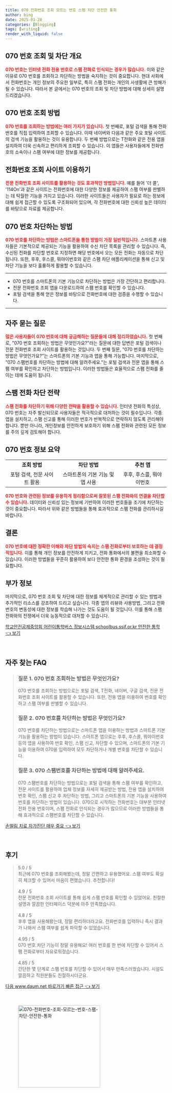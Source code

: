 ```yaml
---
title: 070 전화번호 조회 모르는 번호 스팸 차단 안전한 통화
author: bing
date: 2025-01-28
categories: [Blogging]
tags: [writing]
render_with_liquid: false
---
```



<h2 id='070_번호_조회_차단_개요'>070 번호 조회 및 차단 개요</h2>

<p><b><span style="color: #ee2323;">070 번호는 인터넷 전화 전용 번호로 스팸 전화로 인식되는 경우가 많습니다.</span></b> 이와 같은 이유로 070 번호를 조회하고 차단하는 방법을 숙지하는 것이 중요합니다. 현대 사회에서 전화번호는 개인 정보의 주요한 일부로, 특히 스팸 전화는 개인의 사생활에 큰 방해가 될 수 있습니다. 따라서 본 글에서는 070 번호의 조회 및 차단 방법에 대해 상세히 설명드리겠습니다.</p>

<h2 id='070_번호_조회_방법'>070 번호 조회 방법</h2>

<p><b><span style="color: #ee2323;">070 번호를 조회하는 방법에는 여러 가지가 있습니다.</span></b> 첫 번째로, 포털 검색을 통해 전화번호를 직접 입력하여 조회할 수 있습니다. 이때 네이버와 다음과 같은 주요 포털 사이트의 검색 기능을 활용하는 것이 유용합니다. 두 번째 방법으로는 T전화와 같은 전용 앱을 설치하여 더욱 신속하고 편리하게 조회할 수 있습니다. 이 앱들은 사용자들에게 전화번호의 소속이나 스팸 여부에 대한 정보를 제공합니다.</p>

<h2 id='전화번호_조회_사이트_이용하기'>전화번호 조회 사이트 이용하기</h2>

<p><b><span style="color: #ee2323;">전문 전화번호 조회 사이트를 활용하는 것도 효과적인 방법입니다.</span></b> 예를 들어 '더 콜', '114On'과 같은 사이트는 전화번호에 대한 다양한 정보를 제공하여 스팸 여부를 판별하는 데 탁월한 기능을 가지고 있습니다. 이러한 사이트들은 사용자가 필요로 하는 정보에 대해 쉽게 접근할 수 있도록 구조화되어 있으며, 각 전화번호에 대한 신뢰성 높은 데이터를 바탕으로 자료를 제공합니다.</p>

<h2 id='스팸번호_차단방법'>070 번호 차단하는 방법</h2>

<p><b><span style="color: #ee2323;">070 번호를 차단하는 방법은 스마트폰을 통한 방법이 가장 일반적입니다.</span></b> 스마트폰 사용자들은 기본적으로 제공되는 기능을 활용하여 수신 차단 목록을 관리할 수 있습니다. 즉, 수신된 전화를 차단할 번호로 지정하면 해당 번호에서 오는 모든 전화는 자동으로 차단됩니다. 또한, 후후, 후스콜, 뭐야이번호와 같은 스팸 차단 애플리케이션을 통해 신고 및 차단 기능을 보다 훌륭하게 활용할 수 있습니다.</p>

<hr />

<ul>
    <li>070 번호를 스마트폰의 기본 기능으로 차단하는 방법은 가장 간단하고 편리합니다.</li>
    <li>전문 전화번호 조회 앱을 다운로드하여 스팸 번호를 확인할 수 있습니다.</li>
    <li>포털 검색을 통해 얻은 정보를 바탕으로 전화번호에 대한 검증을 수행할 수 있습니다.</li>
</ul>

<hr />

<h2 id='자주_묻는_질문'>자주 묻는 질문</h2>

<p><b><span style="color: #ee2323;">많은 사용자들이 070 번호에 대해 궁금해하는 질문들에 대해 정리하였습니다.</span></b> 첫 번째로, "070 번호 조회하는 방법은 무엇인가요?"라는 질문에 대한 답변은 포털 검색이나 전문 전화번호 조회 사이트를 활용하는 것입니다. 두 번째 질문, "070 번호를 차단하는 방법은 무엇인가요?"는 스마트폰의 기본 기능과 앱을 통해 가능합니다. 마지막으로, "070 스팸번호를 차단하는 방법에 대해 알려주세요."는 포털 검색과 전문 앱을 통해 스팸 여부를 확인하고 차단하는 방법입니다. 이러한 방법들은 효율적으로 스팸 전화를 줄이는 데에 도움이 됩니다.</p>

<h2 id='스팸_전화_차단_전략'>스팸 전화 차단 전략</h2>

<p><b><span style="color: #ee2323;">스팸 전화를 차단하기 위해 다양한 전략을 활용할 수 있습니다.</span></b> 인터넷 전화의 특성상, 070 번호는 자주 발신되므로 사용자들은 적극적으로 대처하는 것이 필수입니다. 각종 앱을 설치하고, 스팸 신고를 통해 이러한 번호가 반복적으로 연락하지 않도록 관리해야 합니다. 뿐만 아니라, 개인정보를 안전하게 보호하기 위해 스팸 전화와 관련된 모든 정보를 주의 깊게 검토해야 합니다.</p>

<h2 id='070_번호_정보_표'>070 번호 정보 요약</h2>

<table>
    <tr>
        <td style="text-align: center; height: 17px;"><b>조회 방법</b></td>
        <td style="text-align: center; height: 17px;"><b>차단 방법</b></td>
        <td style="text-align: center; height: 17px;"><b>추천 앱</b></td>
    </tr>
    <tr>
        <td style="text-align: center; height: 17px;">포털 검색, 전문 사이트 활용</td>
        <td style="text-align: center; height: 17px;">스마트폰의 기본 기능 및 앱 사용</td>
        <td style="text-align: center; height: 17px;">후후, 후스콜, 뭐야이번호</td>
    </tr>
</table>

<p><b><span style="color: #ee2323;">070 번호와 관련된 정보를 유용하게 정리함으로써 잘못된 스팸 전화와의 연결을 차단할 수 있습니다.</span></b> 데이터와 신뢰성 있는 정보에 기반하여 이러한 번호들을 조기에 차단하는 것이 중요합니다. 따라서 위와 같은 방법들을 통해 효과적으로 스팸 전화를 관리하시길 바랍니다.</p>

<h2 id='결론'>결론</h2>

<p><b><span style="color: #ee2323;">070 번호에 대한 정확한 이해와 차단 방법의 숙지는 스팸 전화로부터 보호하는 데 결정적입니다.</span></b> 이를 통해 개인 정보를 안전하게 지키고, 전화 통화에서의 불편을 최소화할 수 있습니다. 이러한 방법들을 꾸준히 활용하여 보다 안전한 통화 환경을 조성하는 것이 필요합니다.</p>

<h2 id='부가정보'>부가 정보</h2>

<p>마지막으로, 070 번호 조회 및 차단에 대한 정보를 체계적으로 관리할 수 있는 방법과 추가적인 리소스를 강조하여 드리고 싶습니다. 각종 앱의 리뷰와 사용방법, 그리고 전화번호의 변동성에 대한 정보를 학습해 나가는 것도 도움이 될 것입니다. 이를 통해 스팸 전화와의 전쟁에서 더욱 능동적으로 대처할 수 있습니다.</p>


<p><a class="click-button" title="학교안전공제중앙회 어린이통학버스 정보시스템 schoolbus.ssif.or.kr 안전한 통학" href="https://24nara.github.io/posts/%ED%95%99%EA%B5%90%EC%95%88%EC%A0%84%EA%B3%B5%EC%A0%9C%EC%A4%91%EC%95%99%ED%9A%8C-%EC%96%B4%EB%A6%B0%EC%9D%B4%ED%86%B5%ED%95%99%EB%B2%84%EC%8A%A4-%EC%A0%95%EB%B3%B4%EC%8B%9C%EC%8A%A4%ED%85%9C-schoolbus.ssif.or.kr-%EC%95%88%EC%A0%84%ED%95%9C-%ED%86%B5%ED%95%99/" rel="dofollow">학교안전공제중앙회 어린이통학버스 정보시스템 schoolbus.ssif.or.kr 안전한 통학 👈 보기</a></p><br>
<h2 id='자주_찾는_FAQ'>자주 찾는 FAQ</h2>
<div itemscope="" itemtype="https://schema.org/FAQPage"> 
<blockquote> 
<div itemscope="" itemprop="mainEntity" itemtype="https://schema.org/Question"> 
<h3 itemprop="name">질문 1. 070 번호 조회하는 방법은 무엇인가요?</h3> 
<div itemscope="" itemprop="acceptedAnswer" itemtype="https://schema.org/Answer"> 
<span itemprop="text"> 
<p>070 번호를 조회하는 방법으로는 포털 검색, T전화, 네이버, 구글 검색, 전문 전화번호 조회 사이트를 활용할 수 있습니다. 또한, 전용 앱을 이용하여 번호를 확인하고 스팸 여부를 판별할 수 있습니다.</p> 
</span> 
</div> 
</div> 
<div itemscope="" itemprop="mainEntity" itemtype="https://schema.org/Question"> 
<h3 itemprop="name">질문 2. 070 번호를 차단하는 방법은 무엇인가요?</h3> 
<div itemscope="" itemprop="acceptedAnswer" itemtype="https://schema.org/Answer"> 
<span itemprop="text"> 
<p>070 번호를 차단하는 방법으로는 스마트폰 앱을 이용하는 방법과 스마트폰 기본 기능을 활용하는 방법이 있습니다. 스마트폰 앱으로는 후후, 후스콜, 뭐야이번호 등의 앱을 사용하여 번호 확인, 스팸 신고, 차단할 수 있으며, 스마트폰의 기본 기능을 이용하여 070을 입력하여 모두 차단하거나 개별 번호를 차단할 수 있습니다.</p> 
</span> 
</div> 
</div> 
<div itemscope="" itemprop="mainEntity" itemtype="https://schema.org/Question"> 
<h3 itemprop="name">질문 3. 070 스팸번호를 차단하는 방법에 대해 알려주세요.</h3> 
<div itemscope="" itemprop="acceptedAnswer" itemtype="https://schema.org/Answer"> 
<span itemprop="text"> 
<p>070 스팸번호를 차단하는 방법으로는 포털 검색을 통해 스팸 여부를 확인하고, 전문 사이트를 활용하여 업체 정보를 자세히 제공받는 방법, 전용 앱을 설치하여 번호 확인, 스팸 신고 후 차단하는 방법, 그리고 스마트폰의 기본 기능을 사용하여 번호를 차단하는 방법이 있습니다. 070으로 시작하는 전화번호는 대부분 인터넷 전화 전용 번호이며, 스팸 전화로 인식되는 경우가 많으므로 이러한 방법들을 통해 효과적으로 스팸번호를 차단할 수 있습니다.</p> 
</span> 
</div> 
</div> 
</blockquote> 
</div>
<p><a class="click-button" title="손떨림 치료 자가진단 매우 중요" href="https://24nara.github.io/posts/%EC%86%90%EB%96%A8%EB%A6%BC-%EC%B9%98%EB%A3%8C-%EC%9E%90%EA%B0%80%EC%A7%84%EB%8B%A8-%EB%A7%A4%EC%9A%B0-%EC%A4%91%EC%9A%94/" rel="dofollow">손떨림 치료 자가진단 매우 중요 👈 보기</a></p><br>
<h2 id='후기'>후기</h2>
<div itemscope itemtype="https://schema.org/Product">
  <blockquote>
  <div itemprop="review" itemscope itemtype="https://schema.org/Review">
      <div itemprop="reviewRating" itemscope itemtype="https://schema.org/Rating"> <span itemprop="ratingValue">5.0</span> / <span itemprop="bestRating">5</span> </div>
      <span itemprop="reviewBody">최근에 070 번호를 조회해봤는데, 정말 간편하고 유용했어요. 스팸 여부도 확실히 체크할 수 있어서 마음이 편했습니다. 추천합니다!</span>
  </div>
  <br>
  <div itemprop="review" itemscope itemtype="https://schema.org/Review">
      <div itemprop="reviewRating" itemscope itemtype="https://schema.org/Rating"> <span itemprop="ratingValue">4.9</span> / <span itemprop="bestRating">5</span> </div>
      <span itemprop="reviewBody">전문 전화번호 조회 사이트를 통해 쉽게 스팸 번호를 확인할 수 있었어요. 친절한 설명과 깔끔한 인터페이스 덕분에 아주 만족했습니다.</span>
  </div>
  <br>
  <div itemprop="review" itemscope itemtype="https://schema.org/Review">
      <div itemprop="reviewRating" itemscope itemtype="https://schema.org/Rating"> <span itemprop="ratingValue">4.8</span> / <span itemprop="bestRating">5</span> </div>
      <span itemprop="reviewBody">후후 앱을 사용해봤는데, 정말 편리하더라고요. 전화번호를 입력하니 즉시 결과가 나와서 스팸 여부를 쉽게 파악할 수 있었습니다.</span>
  </div>
  <br>
  <div itemprop="review" itemscope itemtype="https://schema.org/Review">
      <div itemprop="reviewRating" itemscope itemtype="https://schema.org/Rating"> <span itemprop="ratingValue">4.95</span> / <span itemprop="bestRating">5</span> </div>
      <span itemprop="reviewBody">070 번호 차단 기능이 정말 유용해요! 여러 번호를 한 번에 차단할 수 있어서 스팸 전화로부터 자유로워졌습니다.</span>
  </div>
  <br>
  <div itemprop="review" itemscope itemtype="https://schema.org/Review">
      <div itemprop="reviewRating" itemscope itemtype="https://schema.org/Rating"> <span itemprop="ratingValue">4.85</span> / <span itemprop="bestRating">5</span> </div>
      <span itemprop="reviewBody">간단한 몇 단계로 스팸 번호를 차단할 수 있어서 매우 만족스러웠습니다. 시설도 깔끔하고 직원분들도 친절하시더군요.</span>
  </div>
  </blockquote>
</div>
<p><a class="click-button" title="다음 www.daum.net 바로가기 빠른 접근" href="https://24nara.github.io/posts/%EB%8B%A4%EC%9D%8C-www.daum.net-%EB%B0%94%EB%A1%9C%EA%B0%80%EA%B8%B0-%EB%B9%A0%EB%A5%B8-%EC%A0%91%EA%B7%BC/" rel="dofollow">다음 www.daum.net 바로가기 빠른 접근 👈 보기</a></p><br>
<figure class="image"><img src="https://24nara.github.io/assets/img/thumbnail/070-전화번호-조회-모르는-번호-스팸-차단-안전한-통화.webp" alt="070-전화번호-조회-모르는-번호-스팸-차단-안전한-통화" width="256" height="256"></figure>